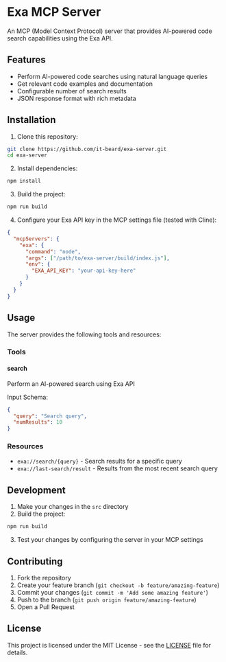 # Exa MCP Server

An MCP (Model Context Protocol) server that provides AI-powered code search capabilities using the Exa API.

## Features

- Perform AI-powered code searches using natural language queries
- Get relevant code examples and documentation
- Configurable number of search results
- JSON response format with rich metadata

## Installation

1. Clone this repository:
```bash
git clone https://github.com/it-beard/exa-server.git
cd exa-server
```

2. Install dependencies:
```bash
npm install
```

3. Build the project:
```bash
npm run build
```

4. Configure your Exa API key in the MCP settings file (tested with Cline):
```json
{
  "mcpServers": {
    "exa": {
      "command": "node",
      "args": ["/path/to/exa-server/build/index.js"],
      "env": {
        "EXA_API_KEY": "your-api-key-here"
      }
    }
  }
}
```

## Usage

The server provides the following tools and resources:

### Tools

#### search
Perform an AI-powered search using Exa API

Input Schema:
```json
{
  "query": "Search query",
  "numResults": 10
}
```

### Resources

- `exa://search/{query}` - Search results for a specific query
- `exa://last-search/result` - Results from the most recent search query

## Development

1. Make your changes in the `src` directory
2. Build the project:
```bash
npm run build
```
3. Test your changes by configuring the server in your MCP settings

## Contributing

1. Fork the repository
2. Create your feature branch (`git checkout -b feature/amazing-feature`)
3. Commit your changes (`git commit -m 'Add some amazing feature'`)
4. Push to the branch (`git push origin feature/amazing-feature`)
5. Open a Pull Request

## License

This project is licensed under the MIT License - see the [LICENSE](LICENSE) file for details.
